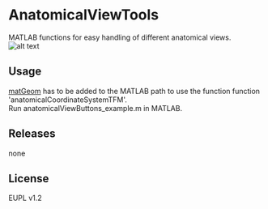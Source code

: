 # AnatomicalViewTools
MATLAB functions for easy handling of different anatomical views.
![alt text](https://user-images.githubusercontent.com/43516130/74472057-95e90900-4ea1-11ea-95a8-72c18e85822d.png)

## Usage 
[matGeom](https://github.com/mattools/matGeom) has to be added to the MATLAB path to use the function function 'anatomicalCoordinateSystemTFM'.<br/>
Run anatomicalViewButtons_example.m in MATLAB.

## Releases
none

## License
EUPL v1.2